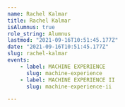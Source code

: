 ```yaml
---
name: Rachel Kalmar
title: Rachel Kalmar
isAlumnus: true
role_string: Alumnus
lastmod: "2021-09-16T10:51:45.177Z"
date: "2021-09-16T10:51:45.177Z"
slug: rachel-kalmar
events:
    - label: MACHINE EXPERIENCE
      slug: machine-experience
    - label: MACHINE EXPERIENCE II
      slug: machine-experience-ii

---
```

